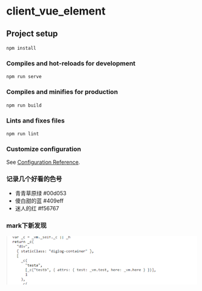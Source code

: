 # client_vue_element

## Project setup

```
npm install
```

### Compiles and hot-reloads for development

```
npm run serve
```

### Compiles and minifies for production

```
npm run build
```

### Lints and fixes files

```
npm run lint
```

### Customize configuration

See [Configuration Reference](https://cli.vuejs.org/config/).

### 记录几个好看的色号

-   青青草原绿 #00d053
-   傻白甜的蓝 #409eff
-   迷人的红 #f56767

### mark下新发现
![Image text](public/images/vue-loader.png)